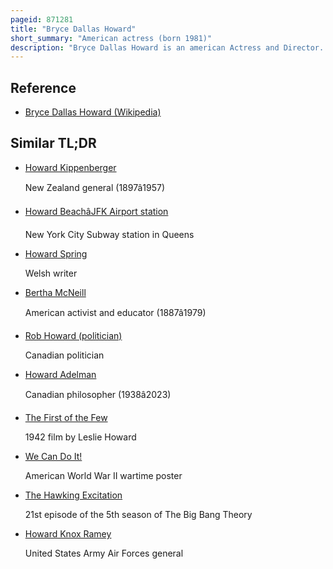 ```yaml
---
pageid: 871281
title: "Bryce Dallas Howard"
short_summary: "American actress (born 1981)"
description: "Bryce Dallas Howard is an american Actress and Director. Howard was born to the Filmmaker ron Howard and the Writer Cheryl Howard. She attended the New York University Tisch School of the Arts, left in 2002 to take Roles on Broadway but graduated in 2020. While portraying Rosalind in a Production of as you like it in 2003 Howard caught the Attention of Director M K. Night Shyamalan, who cast her as a blind Girl in the Thriller the Village. Later she secured the starring Role of a Naiad in Shyamalan's Fantasy Film Lady in the Water."
---
```


## Reference

- [Bryce Dallas Howard (Wikipedia)](https://en.wikipedia.org/?curid=871281)

## Similar TL;DR

- [Howard Kippenberger](/tldr/en/howard-kippenberger)

  New Zealand general (1897â1957)

- [Howard BeachâJFK Airport station](/tldr/en/howard-beachjfk-airport-station)

  New York City Subway station in Queens

- [Howard Spring](/tldr/en/howard-spring)

  Welsh writer

- [Bertha McNeill](/tldr/en/bertha-mcneill)

  American activist and educator (1887â1979)

- [Rob Howard (politician)](/tldr/en/rob-howard-politician)

  Canadian politician

- [Howard Adelman](/tldr/en/howard-adelman)

  Canadian philosopher (1938â2023)

- [The First of the Few](/tldr/en/the-first-of-the-few)

  1942 film by Leslie Howard

- [We Can Do It!](/tldr/en/we-can-do-it)

  American World War II wartime poster

- [The Hawking Excitation](/tldr/en/the-hawking-excitation)

  21st episode of the 5th season of The Big Bang Theory

- [Howard Knox Ramey](/tldr/en/howard-knox-ramey)

  United States Army Air Forces general
